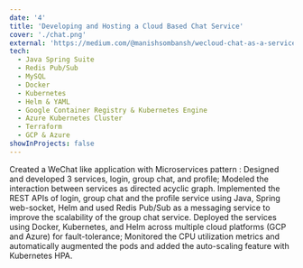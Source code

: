 ```yaml
---
date: '4'
title: 'Developing and Hosting a Cloud Based Chat Service'
cover: './chat.png'
external: 'https://medium.com/@manishsombansh/wecloud-chat-as-a-service-c32c6ef90ba6'
tech:
  - Java Spring Suite
  - Redis Pub/Sub
  - MySQL
  - Docker
  - Kubernetes
  - Helm & YAML
  - Google Container Registry & Kubernetes Engine
  - Azure Kubernetes Cluster
  - Terraform
  - GCP & Azure
showInProjects: false
---
```


Created a WeChat like application with Microservices pattern : Designed and developed 3 services, login, group chat, and profile; Modeled the interaction between services as directed acyclic graph. Implemented the REST APIs of login, group chat and the profile service using Java, Spring web-socket, Helm and used Redis Pub/Sub as a messaging service to improve the scalability of the group chat service. Deployed the services using Docker, Kubernetes, and Helm across multiple cloud platforms (GCP and Azure) for fault-tolerance; Monitored the CPU utilization metrics and automatically augmented the pods and added the auto-scaling feature with Kubernetes HPA.
